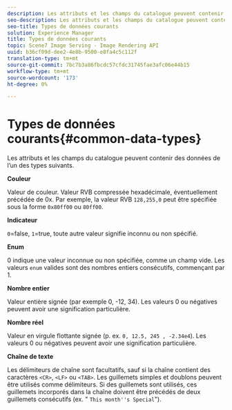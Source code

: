 ```yaml
---
description: Les attributs et les champs du catalogue peuvent contenir des données de l’un des types suivants.
seo-description: Les attributs et les champs du catalogue peuvent contenir des données de l’un des types suivants.
seo-title: Types de données courants
solution: Experience Manager
title: Types de données courants
topic: Scene7 Image Serving - Image Rendering API
uuid: b36cf09d-dee2-4e8b-9500-e8fa4c5c112f
translation-type: tm+mt
source-git-commit: 7bc7b3a86fbcdc57cfdc31745fae3afc06e44b15
workflow-type: tm+mt
source-wordcount: '173'
ht-degree: 0%

---
```



# Types de données courants{#common-data-types}

Les attributs et les champs du catalogue peuvent contenir des données de l’un des types suivants.

**Couleur**

Valeur de couleur. Valeur RVB compressée hexadécimale, éventuellement précédée de 0x. Par exemple, la valeur RVB `128,255,0` peut être spécifiée sous la forme `0x80ff00` ou `80ff00`.

**Indicateur**

`0`=false,  `1`=true, toute autre valeur signifie inconnu ou non spécifié.

**Enum**

0 indique une valeur inconnue ou non spécifiée, comme un champ vide. Les valeurs `enum` valides sont des nombres entiers consécutifs, commençant par 1.

**Nombre entier**

Valeur entière signée (par exemple 0, -12, 34). Les valeurs 0 ou négatives peuvent avoir une signification particulière.

**Nombre réel**

Valeur en virgule flottante signée (p. ex. `0, 12.5, 245 , -2.34e4`). Les valeurs 0 ou négatives peuvent avoir une signification particulière.

**Chaîne de texte**

Les délimiteurs de chaîne sont facultatifs, sauf si la chaîne contient des caractères `<CR>`, `<LF>` ou `<TAB>`. Les guillemets simples et doublons peuvent être utilisés comme délimiteurs. Si des guillemets sont utilisés, ces guillemets incorporés dans la chaîne doivent être précédés de deux guillemets consécutifs (ex. &quot; `This month''s Special`&quot;).
